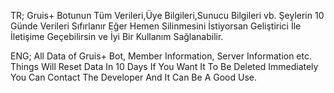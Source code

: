 TR; 
Gruis+ Botunun Tüm Verileri,Üye Bilgileri,Sunucu Bilgileri vb. Şeylerin 10 Günde Verileri Sıfırlanır Eğer Hemen Silinmesini İstiyorsan Geliştirici İle İletişime Geçebilirsin ve İyi Bir Kullanım Sağlanabilir.

ENG; 
All Data of Gruis+ Bot, Member Information, Server Information etc. Things Will Reset Data In 10 Days If You Want It To Be Deleted Immediately You Can Contact The Developer And It Can Be A Good Use.
